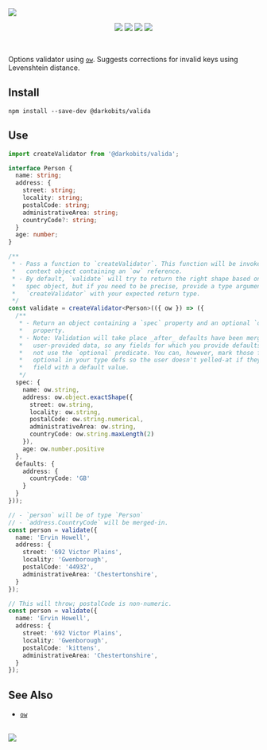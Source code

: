 <img src="https://user-images.githubusercontent.com/441546/130314776-9eb98ab5-a9f6-4ba0-ae08-4488f98f976f.png" style="max-width: 100%" />
<p align="center">
  <a href="https://www.npmjs.com/package/@darkobits/valida"><img src="https://img.shields.io/npm/v/@darkobits/valida.svg?style=flat-square&color=398AFB"></a>
  <a href="https://github.com/darkobits/valida/actions?query=workflow%3Aci"><img src="https://img.shields.io/github/workflow/status/darkobits/valida/ci/master?style=flat-square"></a>
  <a href="https://depfu.com/github/darkobits/valida"><img src="https://img.shields.io/depfu/darkobits/valida?style=flat-square"></a>
  <a href="https://conventionalcommits.org"><img src="https://img.shields.io/static/v1?label=commits&message=conventional&style=flat-square&color=398AFB"></a>
</p>

<br />

Options validator using [`ow`](https://github.com/sindresorhus/ow). Suggests corrections for invalid
keys using Levenshtein distance.

## Install

```
npm install --save-dev @darkobits/valida
```

## Use

```ts
import createValidator from '@darkobits/valida';

interface Person {
  name: string;
  address: {
    street: string;
    locality: string;
    postalCode: string;
    administrativeArea: string;
    countryCode?: string;
  }
  age: number;
}

/**
 * - Pass a function to `createValidator`. This function will be invoked with a
 *   context object containing an `ow` reference.
 * - By default, `validate` will try to return the right shape based on your
 *   spec object, but if you need to be precise, provide a type argument to
 *   `createValidator` with your expected return type.
 */
const validate = createValidator<Person>(({ ow }) => ({
  /**
   * - Return an object containing a `spec` property and an optional `defaults`
   *   property.
   * - Note: Validation will take place _after_ defaults have been merged with
   *   user-provided data, so any fields for which you provide defaults should
   *   not use the `optional` predicate. You can, however, mark those fields as
   *   optional in your type defs so the user doesn't yelled-at if they omit a
   *   field with a default value.
   */
  spec: {
    name: ow.string,
    address: ow.object.exactShape({
      street: ow.string,
      locality: ow.string,
      postalCode: ow.string.numerical,
      administrativeArea: ow.string,
      countryCode: ow.string.maxLength(2)
    }),
    age: ow.number.positive
  },
  defaults: {
    address: {
      countryCode: 'GB'
    }
  }
}));

// - `person` will be of type `Person`
// - `address.CountryCode` will be merged-in.
const person = validate({
  name: 'Ervin Howell',
  address: {
    street: '692 Victor Plains',
    locality: 'Gwenborough',
    postalCode: '44932',
    administrativeArea: 'Chestertonshire',
  }
});

// This will throw; postalCode is non-numeric.
const person = validate({
  name: 'Ervin Howell',
  address: {
    street: '692 Victor Plains',
    locality: 'Gwenborough',
    postalCode: 'kittens',
    administrativeArea: 'Chestertonshire',
  }
});
```

## See Also

* [`ow`](https://github.com/sindresorhus/ow)

<br />
<a href="#top">
  <img src="https://user-images.githubusercontent.com/441546/102322726-5e6d4200-3f34-11eb-89f2-c31624ab7488.png" style="max-width: 100%;">
</a>
